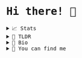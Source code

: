 <samp>

# Hi there! 👋

 <details>
  <summary>📈 Stats</summary>
  <br>
  
![Metrics](https://metrics.lecoq.io/rosaerick?template=terminal&languages=1&achievements=1&activity=1&base.indepth=false&languages.limit=8&languages.threshold=0%25&languages.other=false&languages.colors=github&languages.sections=most-used&languages.indepth=false&languages.analysis.timeout=15&languages.categories=markup%2C%20programming&languages.recent.categories=markup%2C%20programming&languages.recent.load=300&languages.recent.days=14&activity.limit=5&activity.load=300&activity.days=14&activity.visibility=all&activity.timestamps=false&activity.filter=all&achievements.threshold=C&achievements.secrets=true&achievements.display=detailed&achievements.limit=0&config.timezone=America%2FSao_Paulo)

</details>

<details>
  <summary>📰 TLDR</summary>
  <br>
  
- 🔭 I’m currently working on a SaaS project
- 🌱  I’m currently learning and building with React and Next.js.
- 👯 I’m looking to collaborate on **anything. Reach out to me**
- 📫 How to reach me: **[erickpmotta@gmail.com](mailto:erickpmotta@gmail.com)**
- 🌱 I've worked on some [projects](https://rosaerick.github.io/my-projects/).
</details>

<details>
  <summary>📝 Bio</summary>
  <br>
  
 I graduated from Universidade Federal Rural do Rio de Janeiro with a degree in History, but have gained a massive interest in software development. I'm passionate about building things with code. I guess that makes me a multidisciplinary Web Developer.
 Since being introduced to coding I have started reading articles, listening to podcasts, taking online courses and creating a portfolio of projects.
</details>

<details>
  <summary>👏 You can find me</summary>
  <br>
  
 [<img src='https://cdn.jsdelivr.net/npm/simple-icons@3.0.1/icons/linkedin.svg' alt='Linkedin' height='20' style="margin-right: 10px">](https://www.linkedin.com/in/erick-rosa-1465a07a/)  [<img src='https://cdn.jsdelivr.net/npm/simple-icons@3.0.1/icons/codepen.svg' alt='CodePen' height='20' style="margin-right: 10px">](https://codepen.io/rosaerick) [<img src='https://cdn.jsdelivr.net/npm/simple-icons@3.0.1/icons/instagram.svg' alt='Instagram' height='20'>](https://www.instagram.com/erickrozza/)



  <br>
  
#### Feel free to contact me and thanks for visiting.

</samp>
 
